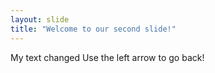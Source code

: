 ```yaml
---
layout: slide
title: "Welcome to our second slide!"
---
```

My text changed
Use the left arrow to go back!
